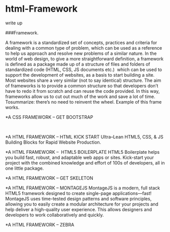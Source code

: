 # html-Framework
write up

###Framework.

A framework is a standardized set of concepts, practices and criteria for dealing with a common type of problem, which can be used as a reference to help us approach and resolve new problems of a similar nature.
In the world of web design, to give a more straightforward definition, a framework is defined as a package made up of a structure of files and folders of standardized code (HTML, CSS, JS documents etc.) 
which can be used to support the development of websites, as a basis to start building a site.
Most websites share a very similar (not to say identical) structure.
The aim of frameworks is to provide a common structure so that developers don’t have to redo it from scratch and can reuse the code provided. 
In this way, frameworks allow us to cut out much of the work and save a lot of time. 
Tosummarize: there’s no need to reinvent the wheel. Example of this frame works.

*A CSS FRAMEWORK – GET BOOTSTRAP
 

 

*A HTML FRAMEWORK – HTML KICK START
Ultra–Lean HTML5, CSS, & JS Building Blocks for Rapid Website Production.


*A HTML FRAMEWORK –  HTML5 BOILERPLATE
HTML5 Boilerplate helps you build fast, robust, and adaptable web apps or sites. Kick-start your project with the combined knowledge and effort of 100s of developers, all in one little package.



*A HTML FRAMEWORK – GET SKELETON
 


*A HTML FRAMEWORK – MONTAGEJS
MontageJS is a modern, full stack HTML5 framework designed to create single-page applications—fast! MontageJS uses time-tested design patterns and software principles, allowing you to easily create a modular architecture for your projects and help deliver a high-quality user experience. This allows designers and developers to work collaboratively and quickly.



*A HTML FRAMEWORK – ZEBRA
 


